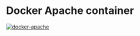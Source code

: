 # Docker Apache container

[![docker-apache](https://img.shields.io/badge/spy86-apache-blue.svg)](https://cloud.docker.com/repository/docker/spy86/apache)
